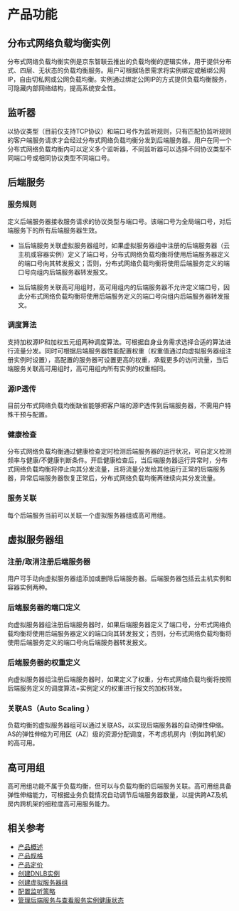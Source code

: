 # 产品功能
## 分布式网络负载均衡实例
分布式网络负载均衡实例是京东智联云推出的负载均衡的逻辑实体，用于提供分布式、四层、无状态的负载均衡服务。用户可根据场景需求将实例绑定或解绑公网IP，自由切私网或公网负载均衡。实例通过绑定公网IP的方式提供负载均衡服务，可隐藏内部网络结构，提高系统安全性。
## 监听器
以协议类型（目前仅支持TCP协议）和端口号作为监听规则，只有匹配协监听规则的客户端服务请求才会经过分布式网络负载均衡分发到后端服务器。用户在同一个分布式网络负载均衡内可以定义多个监听器，不同监听器可以选择不同协议类型不同端口号或相同协议类型不同端口号。
## 后端服务
### 服务规则
定义后端服务器接收服务请求的协议类型与端口号。该端口号为全局端口号，对后端服务下的所有后端服务器生效。

* 当后端服务关联虚拟服务器组时，如果虚拟服务器组中注册的后端服务器（云主机或容器实例）定义了端口号，分布式网络负载均衡将使用后端服务器定义的端口号向其转发报文；否则，分布式网络负载均衡将使用后端服务定义的端口号向组内后端服务器转发报文。

* 当后端服务关联高可用组时，高可用组内的后端服务器不允许定义端口号，因此分布式网络负载均衡将使用后端服务定义的端口号向组内后端服务器转发报文。

### 调度算法
支持加权源IP和加权五元组两种调度算法。可根据自身业务需求选择合适的算法进行流量分发。同时可根据后端服务器性能配置权重（权重值通过向虚拟服务器组注册实例时设置），高配置的服务器可设置更高的权重，承载更多的访问流量，当后端服务关联高可用组时，高可用组内所有实例的权重相同。
### 源IP透传
目前分布式网络负载均衡缺省能够把客户端的源IP透传到后端服务器，不需用户特殊干预与配置。
### 健康检查
分布式网络负载均衡通过健康检查定时检测后端服务器的运行状况，可自定义检测频率与健康/不健康判断条件。开启健康检查后，当后端服务器运行异常时，分布式网络负载均衡将停止向其分发流量，且将流量分发给其他运行正常的后端服务器，异常后端服务器恢复正常后，分布式网络负载均衡再继续向其分发流量。
### 服务关联
每个后端服务当前可以关联一个虚拟服务器组或高可用组。
## 虚拟服务器组
### 注册/取消注册后端服务器
用户可手动向虚拟服务器组添加或删除后端服务器。后端服务器包括云主机实例和容器实例两种。
### 后端服务器的端口定义
向虚拟服务器组注册后端服务器时，如果后端服务器定义了端口号，分布式网络负载均衡将使用后端服务器定义的端口向其转发报文；否则，分布式网络负载均衡将使用后端服务定义的端口号向后端服务器转发报文。
### 后端服务器的权重定义
向虚拟服务器组注册后端服务器时，如果定义了权重，分布式网络负载均衡将按照后端服务定义的调度算法+实例定义的权重进行报文的加权转发。
### 关联AS（Auto Scaling ）
负载均衡的虚拟服务器组可以通过关联AS，以实现后端服务器的自动弹性伸缩。AS的弹性伸缩为可用区（AZ）级的资源分配调度，不考虑机房内（例如跨机架）的高可用。
## 高可用组
高可用组功能不属于负载均衡，但可以与负载均衡的后端服务关联。高可用组具备弹性伸缩能力，可根据业务负载情况自动调节后端服务器数量，以提供跨AZ及机房内跨机架的细粒度高可用服务能力。
## 相关参考

- [产品概述](../Introduction/Product-Overview.md)
- [产品规格](../Introduction/Specifications.md)
- [产品定价](../Pricing/Billing-Overview.md)
- [创建DNLB实例](../Getting-Started/Create-Instance.md)
- [创建虚拟服务器组](../Operation-Guide/TargetGroup-Management.md)
- [配置监听策略](../Operation-Guide/Listener-Management.md)
- [管理后端服务与查看服务实例健康状态](../Operation-Guide/Backend-Management.md)

